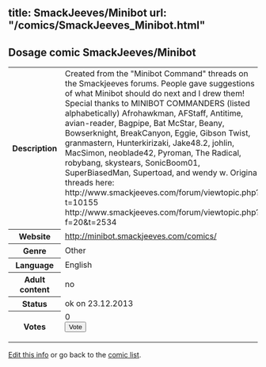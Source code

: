 title: SmackJeeves/Minibot
url: "/comics/SmackJeeves_Minibot.html"
---
Dosage comic SmackJeeves/Minibot
-----------------------------------------

<p id="msg"></p>
<script type="text/javascript">
if (window.location.search === '?edit_info_mail=sent_ok') {
  var elem = document.getElementById("msg");
  elem.innerHTML = 'Edited information sucessfully sent for review, which is usually done daily. Thanks!';
  elem.className = 'ok';
}
</script>
<table class="comicinfo">
<tr>
<th>Description</th><td>Created from the &quot;Minibot Command&quot; threads on the Smackjeeves forums. People gave suggestions of what Minibot should do next and I drew them! Special thanks to MINIBOT COMMANDERS (listed alphabetically) Afrohawkman, AFStaff, Antitime, avian-reader, Bagpipe, Bat McStar, Beany, Bowserknight, BreakCanyon, Eggie, Gibson Twist, granmastern, Hunterkirizaki, Jake48.2, johlin, MacSimon, neoblade42, Pyroman, The Radical, robybang, skystears, SonicBoom01, SuperBiasedMan, Supertoad, and wendy w. Original threads here: http://www.smackjeeves.com/forum/viewtopic.php?t=10155 http://www.smackjeeves.com/forum/viewtopic.php?f=20&amp;t=2534</td>
</tr>
<tr>
<th>Website</th><td><a href="http://minibot.smackjeeves.com/comics/">http://minibot.smackjeeves.com/comics/</a></td>
</tr>
<tr>
<th>Genre</th><td>Other</td>
</tr>
<tr>
<th>Language</th><td>English</td>
</tr>
<tr>
<th>Adult content</th><td>no</td>
</tr>
<tr>
<th>Status</th><td>ok on 23.12.2013</td>
</tr>
<tr>
<th>Votes</th><td>0
<form action="http://gaecounter.appspot.com/count/" method="POST">
<input name="name" type="hidden" value="SmackJeeves_Minibot"/>
<input name="uid" type="hidden" id="voteuid" value=""/>
<input type="submit" value="Vote"/>
</form>
</td>
</tr>
</table>
<script type="text/javascript">
var ua = navigator.userAgent;
document.getElementById("voteuid").value = ua.replace(/[^a-zA-Z0-9\._:]/g , "_");;
</script>

[Edit this info](SmackJeeves_Minibot_edit.html) or go back to the [comic list](../comic-index.html).

